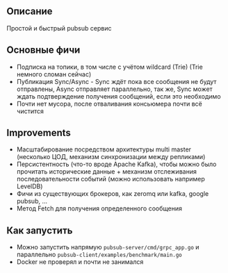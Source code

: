 ## Описание

Простой и быстрый pubsub сервис

## Основные фичи

- Подписка на топики, в том числе с учётом wildcard (Trie) (Trie немного сломан сейчас)
- Публикация Sync/Async - Sync ждёт пока все сообщения не будут отправлены, Async отправляет параллельно,
так же, Sync может ждать подтверждение получения сообщений, если это необходимо
- Почти нет мусора, после отваливания консьюмера почти всё чистится

## Improvements

- Масштабирование посредством архитектуры multi master (несколько ЦОД, механизм синхронизации между репликами)
-  Персистентность (что-то вроде Apache Kafka), чтобы можно было прочитать исторические данные + механизм отслеживания последовательности событий (можно использовать например LevelDB)
- Фичи из существующих брокеров, как zeromq или kafka, google pubsub, ...
- Метод Fetch для получения определенного сообщения

## Как запустить

- Можно запустить напрямую `pubsub-server/cmd/grpc_app.go` и параллельно `pubsub-client/examples/benchmark/main.go`
- Docker не проверял и почти не занимался
